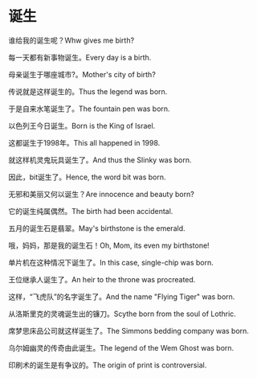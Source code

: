 # 诞生

<p><span class="chinese">谁给我的诞生呢？</span><span class="english">Whw gives me birth?</span></p>

<p><span class="chinese">每一天都有新事物诞生。</span><span class="english">Every day is a birth.</span></p>

<p><span class="chinese">母亲诞生于哪座城市?。</span><span class="english">Mother's city of birth?</span></p>

<p><span class="chinese">传说就是这样诞生的。</span><span class="english">Thus the legend was born.</span></p>

<p><span class="chinese">于是自来水笔诞生了。</span><span class="english">The fountain pen was born.</span></p>

<p><span class="chinese">以色列王今日诞生。</span><span class="english">Born is the King of Israel.</span></p>

<p><span class="chinese">这都诞生于1998年。</span><span class="english">This all  happened in 1998.</span></p>

<p><span class="chinese">就这样机灵鬼玩具诞生了。</span><span class="english">And thus the Slinky was born.</span></p>

<p><span class="chinese">因此，bit诞生了。</span><span class="english">Hence, the word bit was born.</span></p>

<p><span class="chinese">无邪和美丽又何以诞生？</span><span class="english">Are innocence and beauty born?</span></p>

<p><span class="chinese">它的诞生纯属偶然。</span><span class="english">The birth had been accidental.</span></p>

<p><span class="chinese">五月的诞生石是翡翠。</span><span class="english">May's birthstone is the emerald.</span></p>

<p><span class="chinese">哦，妈妈，那是我的诞生石！</span><span class="english">Oh, Mom, its even my birthstone!</span></p>

<p><span class="chinese">单片机在这种情况下诞生了。</span><span class="english">In this case, single-chip was born.</span></p>

<p><span class="chinese">王位继承人诞生了。</span><span class="english">An heir to the throne was procreated.</span></p>

<p><span class="chinese">这样，“飞虎队”的名字诞生了。</span><span class="english">And the name "Flying Tiger" was born.</span></p>

<p><span class="chinese">从洛斯里克的灵魂诞生出的镰刀。</span><span class="english">Scythe born from the soul of Lothric.</span></p>

<p><span class="chinese">席梦思床品公司就这样诞生了。</span><span class="english">The Simmons bedding company was born.</span></p>

<p><span class="chinese">乌尔姆幽灵的传奇由此诞生。</span><span class="english">The legend of the Wem Ghost was born.</span></p>

<p><span class="chinese">印刷术的诞生是有争议的。</span><span class="english">The origin of print is controversial.</span></p>

